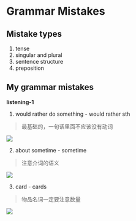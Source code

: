 # Grammar Mistakes

## Mistake types

1. tense
2. singular and plural
3. sentence structure
4. preposition

## My grammar mistakes

**listening-1**

1. would rather do something - would rather sth

> 最基础的，一句话里面不应该没有动词

![](http://pic.netpunk.space/images/2022/11/15/20221115182543.png)

2. about sometime - sometime

> 注意介词的语义

![](http://pic.netpunk.space/images/2022/11/15/20221115204115.png)

3. card - cards

> 物品名词一定要注意数量

![](http://pic.netpunk.space/images/2022/11/15/20221115204236.png)

